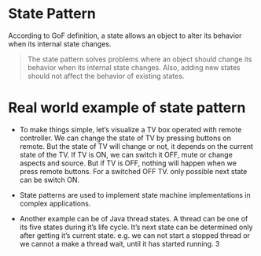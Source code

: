 # State Pattern

According to GoF definition, a state allows an object to alter its behavior when its internal state changes. 

> The state pattern solves problems where an object should change its behavior when its internal state changes. Also, adding new states should not affect the behavior of existing states.


# Real world example of state pattern
- To make things simple, let’s visualize a TV box operated with remote controller. We can change the state of TV by pressing buttons on remote. But the state of TV will change or not, it depends on the current state of the TV. If TV is ON, we can switch it OFF, mute or change aspects and source. But if TV is OFF, nothing will happen when we press remote buttons.
For a switched OFF TV. only possible next state can be switch ON.

- State patterns are used to implement state machine implementations in complex applications.
- Another example can be of Java thread states. A thread can be one of its five states during it’s life cycle. It’s next state can be determined only after getting it’s current state. e.g. we can not start a stopped thread or we cannot a make a thread wait, until it has started running.
3